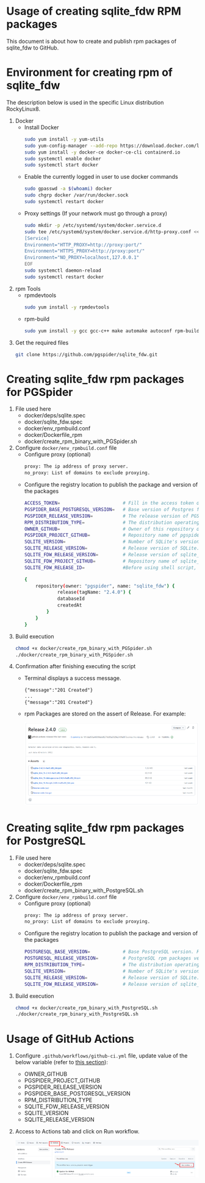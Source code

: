Usage of creating sqlite_fdw RPM packages
=====================================

This document is about how to create and publish rpm packages of sqlite_fdw to GitHub.

Environment for creating rpm of sqlite_fdw
=====================================
The description below is used in the specific Linux distribution RockyLinux8.
1. Docker
	- Install Docker
		```sh
		sudo yum install -y yum-utils
		sudo yum-config-manager --add-repo https://download.docker.com/linux/centos/docker-ce.repo
		sudo yum install -y docker-ce docker-ce-cli containerd.io
		sudo systemctl enable docker
		sudo systemctl start docker
		```
	- Enable the currently logged in user to use docker commands
		```sh
		sudo gpasswd -a $(whoami) docker
		sudo chgrp docker /var/run/docker.sock
		sudo systemctl restart docker
		```
	- Proxy settings (If your network must go through a proxy)
		```sh
		sudo mkdir -p /etc/systemd/system/docker.service.d
		sudo tee /etc/systemd/system/docker.service.d/http-proxy.conf << EOF
		[Service]
		Environment="HTTP_PROXY=http://proxy:port/"
		Environment="HTTPS_PROXY=http://proxy:port/"
		Environment="NO_PROXY=localhost,127.0.0.1"
		EOF
		sudo systemctl daemon-reload
		sudo systemctl restart docker
		```
2. rpm Tools
	- rpmdevtools
		```sh
		sudo yum install -y rpmdevtools
		```
	- rpm-build
		```sh
		sudo yum install -y gcc gcc-c++ make automake autoconf rpm-build
		```
3. Get the required files  
	```sh
	git clone https://github.com/pgspider/sqlite_fdw.git
	```

Creating sqlite_fdw rpm packages for PGSpider
=====================================
1. File used here
	- docker/deps/sqlite.spec
	- docker/sqlite_fdw.spec
	- docker/env_rpmbuild.conf
	- docker/Dockerfile_rpm
	- docker/create_rpm_binary_with_PGSpider.sh
2. Configure `docker/env_rpmbuild.conf` file
	- Configure proxy (optional)
		```sh
		proxy: The ip address of proxy server.
		no_proxy: List of domains to exclude proxying.
		```
	- Configure the registry location to publish the package and version of the packages
		```sh
		ACCESS_TOKEN=						# Fill in the access token of your account. It will be used for authentication when publish docker image or packages to GitHub. Refer (https://docs.github.com/en/authentication/keeping-your-account-and-data-secure/managing-your-personal-access-tokens#creating-a-personal-access-token-classic) for how to create a access token.
		PGSPIDER_BASE_POSTGRESQL_VERSION=	# Base version of Postgres for PGSpider. For example: 16.
		PGSPIDER_RELEASE_VERSION=			# The release version of PGSpider. It used to version of PGSpider rpm package. For example: 4.0.0.
		RPM_DISTRIBUTION_TYPE=				# The distribution operating system name. The default value is "rhel8".
		OWNER_GITHUB=						# Owner of this repository on Gihub (For example: https://github.com/pgspider/parquet_s3_fdw. The owner is pgspider).
		PGSPIDER_PROJECT_GITHUB=			# Repository name of pgspider. Normally it is "pgspider". If you forked or import it into a new repository, it will be different).
		SQLITE_VERSION=						# Number of SQLite's version. For example: 3420000.
		SQLITE_RELEASE_VERSION=				# Release version of SQLite. For example: 3.42.0.
		SQLITE_FDW_RELEASE_VERSION= 		# Release version of sqlite_fdw. For example: 2.4.0.
		SQLITE_FDW_PROJECT_GITHUB=			# Repository name of sqlite_fdw. Normally it is "sqlite_fdw". If you forked or import it into a new repository, it can be different).
		SQLITE_FDW_RELEASE_ID=				#Before using shell script, you need to create a release (with a tag name) in GitHub manually. And then you need to access into [here](https://docs.github.com/en/graphql/overview/explorer) and execute the below script to get release id (need to update **owner**, **name** and **tagName**):
		```
		```sh
		{
			repository(owner: "pgspider", name: "sqlite_fdw") {
					release(tagName: "2.4.0") {
					databaseId
					createdAt
				}
			}
		}
		```
3. Build execution
	```sh
	chmod +x docker/create_rpm_binary_with_PGSpider.sh
	./docker/create_rpm_binary_with_PGSpider.sh
	```
4. Confirmation after finishing executing the script
	- Terminal displays a success message. 
		```
		{"message":"201 Created"}
		...
		{"message":"201 Created"}
		```
	- rpm Packages are stored on the assert of Release. For example:

		![Alt text](images/GitHub/release_screen.PNG)

Creating sqlite_fdw rpm packages for PostgreSQL
=====================================
1. File used here
	- docker/deps/sqlite.spec
	- docker/sqlite_fdw.spec
	- docker/env_rpmbuild.conf
	- docker/Dockerfile_rpm
	- docker/create_rpm_binary_with_PostgreSQL.sh
2. Configure `docker/env_rpmbuild.conf` file
	- Configure proxy (optional)
		```sh
		proxy: The ip address of proxy server. 
		no_proxy: List of domains to exclude proxying.
		```
	- Configure the registry location to publish the package and version of the packages
		```sh
		POSTGRESQL_BASE_VERSION=			# Base PostgreSQL version. For example: 16.
		POSTGRESQL_RELEASE_VERSION=			# PostgreSQL rpm packages version. For example: 16.0-1PGDG.
		RPM_DISTRIBUTION_TYPE=				# The distribution operating system name. The default value is "rhel8".
		SQLITE_VERSION=						# Number of SQLite's version. For example: 3420000.
		SQLITE_RELEASE_VERSION=				# Release version of SQLite. For example: 3.42.0.
		SQLITE_FDW_RELEASE_VERSION= 		# Release version of sqlite_fdw. For example: 2.4.0.
		```
3. Build execution
	```sh
	chmod +x docker/create_rpm_binary_with_PostgreSQL.sh
	./docker/create_rpm_binary_with_PostgreSQL.sh
	```

Usage of GitHub Actions
=====================================
1. Configure `.github/workflows/github-ci.yml` file, update value of the below variable (refer to [this section](#creating-pgspider-rpm-packages)):
	- OWNER_GITHUB
	- PGSPIDER_PROJECT_GITHUB
	- PGSPIDER_RELEASE_VERSION
	- PGSPIDER_BASE_POSTGRESQL_VERSION
	- RPM_DISTRIBUTION_TYPE
	- SQLITE_FDW_RELEASE_VERSION
	- SQLITE_VERSION
	- SQLITE_RELEASE_VERSION

2. Access to Actions tab and click on Run workflow.

	![Alt text](images/GitHub/action_screen.PNG)
